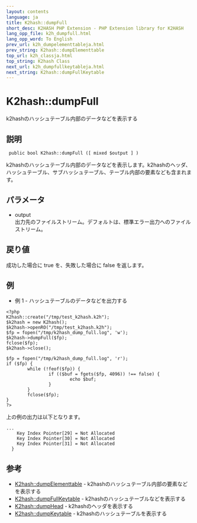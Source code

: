 ```yaml
---
layout: contents
language: ja
title: K2hash::dumpFull
short_desc: K2HASH PHP Extension - PHP Extension library for K2HASH
lang_opp_file: k2h_dumpfull.html
lang_opp_word: To English
prev_url: k2h_dumpelementtableja.html
prev_string: K2hash::dumpElementtable
top_url: k2h_classja.html
top_string: K2hash Class
next_url: k2h_dumpfullkeytableja.html
next_string: K2hash::dumpFullKeytable
---
```


# K2hash::dumpFull
k2hashのハッシュテーブル内部のデータなどを表示する

## 説明

```
 public bool K2hash::dumpFull ([ mixed $output ] )
```

k2hashのハッシュテーブル内部のデータなどを表示します。k2hashのヘッダ、ハッシュテーブル、サブハッシュテーブル、テーブル内部の要素なども含まれます。 

## パラメータ
- output  
出力先のファイルストリーム。デフォルトは、標準エラー出力へのファイルストリーム。

## 戻り値
成功した場合に true を、失敗した場合に false を返します。 

## 例
- 例 1 - ハッシュテーブルのデータなどを出力する

```
<?php
K2hash::create("/tmp/test_k2hash.k2h");
$k2hash = new K2hash();
$k2hash->openRO("/tmp/test_k2hash.k2h");
$fp = fopen("/tmp/k2hash_dump_full.log", 'w');
$k2hash->dumpFull($fp);
fclose($fp);
$k2hash->close();

$fp = fopen("/tmp/k2hash_dump_full.log", 'r');
if ($fp) {
        while (!feof($fp)) {
                if (($buf = fgets($fp, 4096)) !== false) {
                        echo $buf;
                }
        }
        fclose($fp);
}
?>
```

上の例の出力は以下となります。

```
...
    Key Index Pointer[29] = Not Allocated
    Key Index Pointer[30] = Not Allocated
    Key Index Pointer[31] = Not Allocated
  }
```


## 参考
- [K2hash::dumpElementtable](k2h_dumpelementtableja.html) - k2hashのハッシュテーブル内部の要素などを表示する
- [K2hash::dumpFullKeytable](k2h_dumpfullkeytableja.html) - k2hashのハッシュテーブルなどを表示する
- [K2hash::dumpHead](k2h_dumpheadja.html) - k2hashのヘッダを表示する
- [K2hash::dumpKeytable](k2h_dumpkeytableja.html) - k2hashのハッシュテーブルを表示する
